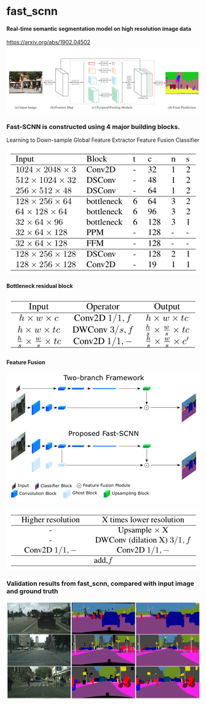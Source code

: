 # fast_scnn
#### Real-time semantic segmentation model on high resolution image data

https://arxiv.org/abs/1902.04502

![Diagram](Fast-SCNN.png)



### Fast-SCNN is constructed using 4 major building blocks.

Learning to Down-sample
Global Feature Extractor
Feature Fusion
Classifier

![Diagram](table%201.png)


#### Bottleneck residual block

![Diagram](table%202.png)


#### Feature Fusion

![Diagram](Fast-SCNN_network.png)

![Diagram](table%203.png)


### Validation results from fast_scnn, compared with input image and ground truth


![Diagram](picture%201.png)
